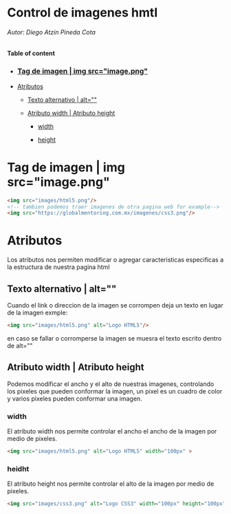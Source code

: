 # Control de imagenes hmtl
 ###### Autor: Diego Atzin Pineda Cota
 **Table of content** 
 
- ### [Tag de imagen | img src="image.png"](https://github.com/smars1/Re-Start/new/main/Universidad%20Desarrollo%20Web/Html/Leccion_2/Manejo_images#tag-de-imagen--img-srcimagepng)
 
- [Atributos](https://github.com/smars1/Re-Start/new/main/Universidad%20Desarrollo%20Web/Html/Leccion_2/Manejo_images#atributos)

  - [Texto alternativo | alt="" ](https://github.com/smars1/Re-Start/new/main/Universidad%20Desarrollo%20Web/Html/Leccion_2/Manejo_images#texto-alternativo--alt)

  - [Atributo width | Atributo height](https://github.com/smars1/Re-Start/new/main/Universidad%20Desarrollo%20Web/Html/Leccion_2/Manejo_images#atributo-width--atributo-height)

    - [width](https://github.com/smars1/Re-Start/new/main/Universidad%20Desarrollo%20Web/Html/Leccion_2/Manejo_images#width)

    - [height](https://github.com/smars1/Re-Start/new/main/Universidad%20Desarrollo%20Web/Html/Leccion_2/Manejo_images#height)
 
 # Tag de imagen | img src="image.png"
```html
<img src="images/html5.png"/>
<!-- tambien podemos traer imagenes de otra pagina web for example-->
<img src="https://globalmentoring.com.mx/imagenes/css3.png"/>
```

# Atributos
Los atributos nos permiten modificar o agregar caracteristicas especificas a la estructura 
de nuestra pagina html

## Texto alternativo | alt="" 
Cuando el link o direccion de la imagen se corrompen deja un texto en lugar de la imagen
exmple:
```html
<img src="images/html5.png" alt="Logo HTML5"/>
```
en caso se fallar o corromperse la imagen se muesra el texto escrito dentro de alt=""

## Atributo width | Atributo height
Podemos modificar el ancho y el alto de nuestras imagenes, controlando los pixeles que pueden 
conformar la imagen, un pixel es un cuadro de color y varios pixeles pueden conformar una imagen.
### width
El atributo width nos permite controlar el ancho el ancho de la imagen por medio de pixeles.
```html
<img src="images/html5.png" alt="Logo HTML5" width="100px" >
```
### heidht
El atributo height nos permite controlar el alto de la imagen por medio de pixeles.
```html
<img src="images/css3.png" alt="Logo CSS3" width="100px" height="100px">
```


